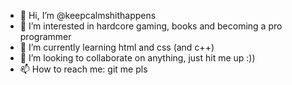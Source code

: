 - 👋 Hi, I’m @keepcalmshithappens
- 👀 I’m interested in hardcore gaming, books and becoming a pro programmer
- 🌱 I’m currently learning html and css (and c++)
- 💞️ I’m looking to collaborate on anything, just hit me up :))
- 📫 How to reach me: git me pls

<!---
keepcalmshithappens/keepcalmshithappens is a ✨ special ✨ repository because its `README.md` (this file) appears on your GitHub profile.
You can click the Preview link to take a look at your changes.
--->
